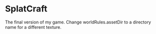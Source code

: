 # SplatCraft
The final version of my game.
Change worldRules.assetDir to a directory name for a different texture.
